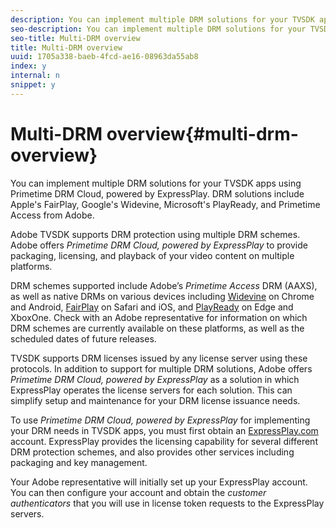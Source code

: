 ```yaml
---
description: You can implement multiple DRM solutions for your TVSDK apps using Primetime DRM Cloud, powered by ExpressPlay. DRM solutions include Apple's FairPlay, Google's Widevine, Microsoft's PlayReady, and Primetime Access from Adobe.
seo-description: You can implement multiple DRM solutions for your TVSDK apps using Primetime DRM Cloud, powered by ExpressPlay. DRM solutions include Apple's FairPlay, Google's Widevine, Microsoft's PlayReady, and Primetime Access from Adobe.
seo-title: Multi-DRM overview
title: Multi-DRM overview
uuid: 1705a338-baeb-4fcd-ae16-08963da55ab8
index: y
internal: n
snippet: y
---
```


# Multi-DRM overview{#multi-drm-overview}

You can implement multiple DRM solutions for your TVSDK apps using Primetime DRM Cloud, powered by ExpressPlay. DRM solutions include Apple's FairPlay, Google's Widevine, Microsoft's PlayReady, and Primetime Access from Adobe.

Adobe TVSDK supports DRM protection using multiple DRM schemes. Adobe offers *Primetime DRM Cloud, powered by ExpressPlay* to provide packaging, licensing, and playback of your video content on multiple platforms.

DRM schemes supported include Adobe’s *Primetime Access* DRM (AAXS), as well as native DRMs on various devices including [Widevine](https://www.widevine.com) on Chrome and Android, [FairPlay](https://developer.apple.com/streaming/fps/) on Safari and iOS, and [PlayReady](https://www.microsoft.com/playready/) on Edge and XboxOne. Check with an Adobe representative for information on which DRM schemes are currently available on these platforms, as well as the scheduled dates of future releases.

TVSDK supports DRM licenses issued by any license server using these protocols. In addition to support for multiple DRM solutions, Adobe offers *Primetime DRM Cloud, powered by ExpressPlay* as a solution in which ExpressPlay operates the license servers for each solution. This can simplify setup and maintenance for your DRM license issuance needs.

To use *Primetime DRM Cloud, powered by ExpressPlay* for implementing your DRM needs in TVSDK apps, you must first obtain an [ExpressPlay.com](https://www.expressplay.com) account. ExpressPlay provides the licensing capability for several different DRM protection schemes, and also provides other services including packaging and key management.

Your Adobe representative will initially set up your ExpressPlay account. You can then configure your account and obtain the *customer authenticators* that you will use in license token requests to the ExpressPlay servers. 
